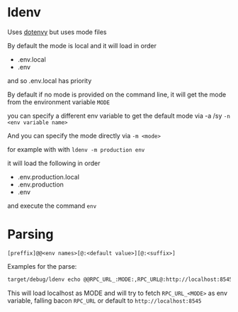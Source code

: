 # ldenv

Uses [dotenvy](https://github.com/allan2/dotenvy) but uses mode files

By default the mode is local and it will load in order

- .env.local
- .env

and so .env.local has priority

By default if no mode is provided on the command line, it will get the mode from the environment variable `MODE`

you can specify a different env variable to get the default mode via -a /sy  `-n <env variable name>`

And you can specify the mode directly via `-m <mode>`


for example with with `ldenv -m production env`

it will load the following in order

- .env.production.local
- .env.production
- .env

and execute the command `env`

# Parsing

`[preffix]@@<env names>[@:<default value>][@:<suffix>]`


Examples for the parse:

```bash
target/debug/ldenv echo @@RPC_URL_:MODE:,RPC_URL@:http://localhost:8545@: @@ localhost
```
This will load localhost as MODE and will try to fetch `RPC_URL_<MODE>` as env variable, falling bacon `RPC_URL` or default to `http://localhost:8545`